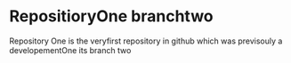 # RepositioryOne branchtwo
Repository One  is the veryfirst repository in github which was previsouly a developementOne
its branch two
